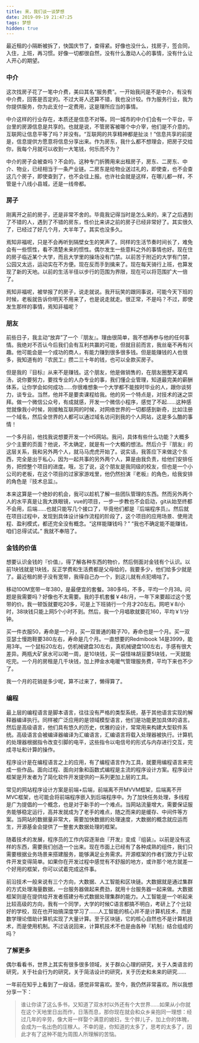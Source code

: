 ```yaml
---
title: 来，我们谈一谈梦想
date: 2019-09-19 21:47:25
tags: 梦想
hidden: true
---
```


最近租的小隔断被拆了，快国庆节了，查得紧。好像也没什么，找房子，签合同，入住，上班，再习惯。好像一切都很自然，没有什么激动人心的事情，没有什么让人开心的期望。

### 中介

这次找房子花了一笔中介费，美曰其名“服务费”。一开始我问是不是中介，有没有中介费，回答是否定的。不过大哥人还算不错，我也没计较。作为服务行业，我为你提供服务，你为此支付一定费用，这是理所应当的事情。

中介这样的行业存在，本质还是信息不对等。同一城市的中介们会有一个平台，平台里的房源信息是共享的。也就是说，不管房客被哪个中介宰，他们是不介意的。互联网让信息平等了吗？并没有。“互联网的共享精神都是扯淡！”信息共享的前提是，信息提供方愿意将信息分享出来。作为房东，我什么都不想理会，把房子交给你，我每个月就可以收到一大笔钱，何乐而不为？

中介的房子会被查吗？不会的。这种专门折腾用来出租房子，房东、二房东、中介、物业，已经相当于一条产业链。二房东是给物业送过礼的，即使查，也不会查这几个房子，即使查到了，也不会往上报。也许社会就是这样，在哪儿都一样，不管是十八线小县城，还是一线帝都。

### 房子

刚离开之前的房子，还是非常不舍的。毕竟我记得当时是怎么来的，来了之后遇到了不错的人，遇到了不错的房东，性价比来讲之前的房子已经非常好了。其实很久了，已经过了好几个月，大半年了。其实也没多久。

焉知非福呢，只是不会再听到隔壁女生的笑声了。同样的生活节奏时间长了，难免会有一些惯性，看不清楚未来的惯性。偶尔发生一些意料之外的事情也好。现在住的房子临近某个大学，而且大学里的操场没有门禁。以前苦于附近的大学有门禁，公园又太远，运动实在不方便。现在反而手到擒来了。现在每天骑行上班，也算发现了新的天地。以前的生活半径以步行的范围为界限，现在可以将范围扩大一倍了。

焉知非福呢，被举报了的房子，说走就说。我开玩笑的跟同事说，可能今天下班的时候，老板就告诉你明天不用来了，也是说走就走。很正常，不是吗？不过，即使发生那样的事情，焉知非福呢？

### 朋友

前些日子，我主动“放弃”了一个『朋友』。理由很简单，我不想再参与他的任何事情。我绝对不否认今后我们会有互利共赢的可能，但就目前而言，我丝毫不再有兴趣。他可能会是一个成功的商人，有能力赚到很多很多钱。但是能赚钱的人也很多，我知道有的『农民工』攒二三十年的钱，也可以全款买房子。

但是我的『目标』从来不是赚钱。这个朋友，他是做销售的，在朋友圈整天灌鸡汤，说你要努力，要找专业的人办专业的事，我们懂企业管理，知道最完美的薪酬体系，让你学会如何成功……你很难想象一个大学都不能按时毕业的人，跟你谈努力，谈专业。当然，他并不是要卖课程给我。他的另一个特点是，对技术的迷之崇拜。做一个微信公众号，有成就感，开发一个微信小程序，感觉了不起……这种感觉就像我小时候，刚接触互联网的时候，对网络世界的一切都感到新奇，比如注册一个域名，然后全世界的人都可以通过域名访问到我的个人网站，这是多么酷的事情！

一个多月前，他找我说想要开发一个H5网站。我问，具体有些什么功能？大概多少个主要的页面？他说，不太确定，就是有一个大概的想法。然后介于『朋友』的这层关系，我和另外两个人，就马马虎虎开始了。说实话，我答应下来做这个东西，完全是出于私心，因为一起共事的另外两个人，算是由我负责，给他们安排任务，把控整个项目的进度。哦，忘了说，这个朋友是我同级的校友，但也是一个小公司的老板，在这个项目的过家家游戏里，他仍然扮演『老板』的角色，给我安排的角色是『技术总监』。

本来这算是一个绝妙的机会，我可以趁机了解一些团队管理的东西。然而另外两个人的水平真是让我大跌眼镜，vue的项目，一步一步教也不会启动，git从始至终都不会用，后端……也就只能写几个接口了，毕竟他们都是『后端程序员』。然后就在项目过程中，发现到具体设计操作流程的阶段了，这个项目的应用场景、使用流程、盈利模式，都还完全没有概念。“这样能赚钱吗？” “我也不确定能不能赚钱，咱们总得试试。” 我就不奉陪了。

### 金钱的价值

想要认识金钱的『价值』，得了解各种东西的物价，然后侧面对金钱有个认识。以前1块钱就是1块钱，反正学费和生活费都是父母给的，我要多少，他们给多少就是了。最近租的房子没有宽带，我得自己办一个，到这儿就有点犯嘀咕了。

移动100M宽带一年380，是最便宜的套餐。380多吗，不多，平均一个月38。问题是我需要吗？好像也不太需要。我的手机套餐￥48/月，一年下来要超过这个宽带的价。我一顿饭就要吃20多，可是上下班骑行一个月才20左右。网吧￥8/小时，38块钱只能上网5个小时不到。然后，我一个月唱歌就要花160，平均￥1/分钟。

买一件衣服50，寿命是一个月，买一双普通的鞋子70，寿命也是一个月。买一双亚瑟士慢跑鞋要380左右，寿命是几个月。一直想要的Redmibook 14是3999，能用3年。一个鼠标20左右，仿机械键盘30左右，真机械键盘100左右，手感有很大差异。两瓶大矿泉水可以喝一周，是10块钱，买一袋怪味胡豆要5块钱，一天就能吃完。一个月的房租是几千块钱，加上押金水电暖气管理服务费，平均下来也不少了。

我一个月的花销是多少呢，算不过来了，懒得算了。

### 编程

最上层的编程语言是脚本语言，往往没有严格的类型系统，基于其他语言实现的解释器编译执行。同样被广泛应用的是领域模型语言，他们是功能更加具体的语言。然后是高级语言，他们具有悠久的历史，优雅的设计，常常用来构建大型软件系统。高级语言会被编译器编译为汇编语言，汇编语言将载入处理器被执行。计算机的处理器根据指令改变引脚的电平，这些指令以电信号的形式与内存进行交互，完成寻址和计算的操作。

程序设计是在编程语言之上的应用，有了编程语言作为工具，就要用编程语言来完成一些作品。面向过程、面向对象和函数式编程是主流的程序设计方案。程序设计框架是开发者为了简化软件开发提供的一系列更加上层的工具。 

常见的网站程序设计方案是前端+后端，前端离不开MVVM框架，后端离不开MVC框架，也可能会将前端程序嵌入到后端程序中。为了加快任务处理，多线程是广为提倡的一个概念，也是对于新手的一个难点。当网站流量增大，需要保证服务能够稳定运行，高并发就成为了老手的难点，随之而来的是缓存、中间件等方案。当网站的数据量非常大，需要加快数据的处理速度，大数据的概念就应运而生，开源基金会提供了一整套大数据处理的框架。

随着技术的发展，程序员的工作内容逐渐由『开发』变成『组装』。以前是没有这样的东西，需要我们创造一个出来。现在市面上已经有了各种成熟的组件，我们只需要根据业务场景来搭建服务，能够满足业务需求。开源框架的作者们致力于让软件开发变得简单。如果你在开发过程中感觉有不舒服的地方，或许那个地方就差一个好用的框架，你可以试着完成这件事。

前沿技术一般来说有三个方向，大数据、人工智能和区块链。大数据就是通过集群的方式处理海量数据，一台服务器做起来费劲，就用十台服务器一起来做。大数据框架则是在提供给开发者搭建分布式数据处理集群的能力。人工智能是一个听起来比较高级的方向，我有一个同学，大学的时候C语言都搞不明白，考研上了个比较好的学校，现在也开始搞深度学习了……人工智能的核心并不是计算机技术，而是数学理论借助计算机实现了大量计算。至于区块链，它的核心自然也不是计算机技术，而是使用机制。不过话说回来，计算机技术不也是由各种『机制』结合组成的吗？

### 了解更多

偶尔看看书，世界上其实有很多很多领域，关于群众心理的研究，关于人类语言的研究，关于社会行为的研究，关于简洁设计的研究，关于历史和未来的研究……

一年前在知乎上看到了一段话，感觉非常喜欢。至今，我仍然非常喜欢。所以我想分享一下：

> 谁让你读了这么多书，又知道了双水村以外还有个大世界……如果从小你就在这个天地里日出而作，日落而息，那你现在就会和众乡亲抱同一理想：经过几年的辛劳，像大哥一样娶个满意的媳妇，生个胖儿子，加上你的体魄，会成为一名出色的庄稼人。不幸的是，你知道的太多了，思考的太多了，因此才有了这种不能为周围人所理解的苦恼。
